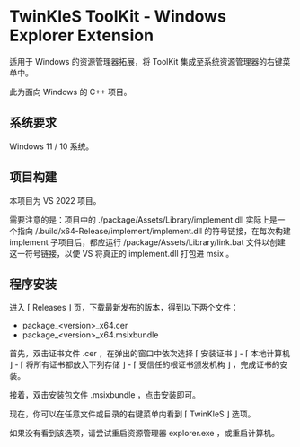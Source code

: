# TwinKleS ToolKit - Windows Explorer Extension

适用于 Windows 的资源管理器拓展，将 ToolKit 集成至系统资源管理器的右键菜单中。

此为面向 Windows 的 C++ 项目。

## 系统要求

Windows 11 / 10 系统。

## 项目构建

本项目为 VS 2022 项目。

需要注意的是：项目中的 ./package/Assets/Library/implement.dll 实际上是一个指向 /.build/x64-Release/implement/implement.dll 的符号链接，在每次构建 implement 子项目后，都应运行 /package/Assets/Library/link.bat 文件以创建这一符号链接，以使 VS 将真正的 implement.dll 打包进 msix 。

## 程序安装

进入 ⌈ Releases ⌋ 页，下载最新发布的版本，得到以下两个文件：

+ package_&lt;version&gt;_x64.cer
+ package_&lt;version&gt;_x64.msixbundle

首先，双击证书文件 .cer ，在弹出的窗口中依次选择 ⌈ 安装证书 ⌋ - ⌈ 本地计算机 ⌋ - ⌈ 将所有证书都放入下列存储 ⌋ - ⌈ 受信任的根证书颁发机构 ⌋ ，完成证书的安装。

接着，双击安装包文件 .msixbundle ，点击安装即可。

现在，你可以在任意文件或目录的右键菜单内看到 ⌈ TwinKleS ⌋ 选项。

如果没有看到该选项，请尝试重启资源管理器 explorer.exe ，或重启计算机。
